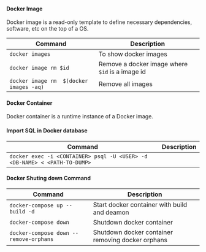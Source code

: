 #### Docker Image
Docker image is a read-only template to define necessary dependencies, software, etc on the top of a OS.

|Command | Description |
| --- | --- |
| `docker images` | To show docker images |
| `docker image rm $id` | Remove a docker image where `$id` is a image id |
| `docker image rm  $(docker images -aq)` | Remove all images |

#### Docker Container
Docker container is a runtime instance of a Docker image. 


#### Import SQL in Docker database

|Command | Description |
| --- | --- |
| `docker exec -i <CONTAINER> psql -U <USER> -d <DB-NAME> < <PATH-TO-DUMP>` |  |



#### Docker Shuting down Command

|Command | Description |
| --- | --- |
| `docker-compose up --build -d` | Start docker container with build and deamon |
| `docker-compose down ` | Shutdown docker container |
| `docker-compose down --remove-orphans` | Shutdown docker container removing docker orphans |
